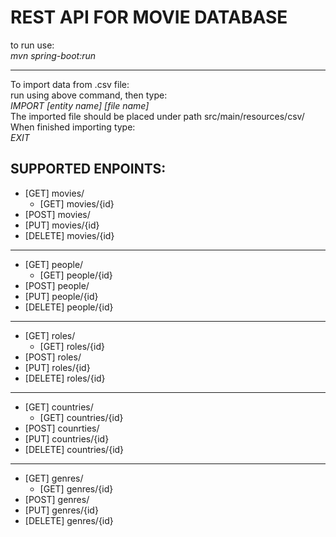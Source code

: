 # REST API FOR MOVIE DATABASE                                                                                                                                                                                                 
                                                                                                                                                                                                 
to run use:                                                                                                                                                                                                 
*mvn spring-boot:run*
_________________________________________________________________________________________________                                                                                                                                                                               
To import data from .csv file:                                                                                                                                                                                                 
run using above command, then type:                                                                                                                                                                               
*IMPORT [entity name] [file name]*                                                                                                                                                                               
The imported file should be placed under path src/main/resources/csv/                                                                                                                                                                               
When finished importing type:                                                                                                                                                                               
*EXIT*
                                                                                                                                                                                                 
                                                                                                                                                                                                                                                                                                                                                                                                  
                                                                                                                                                                                                 
## **SUPPORTED ENPOINTS:**
- [GET] movies/                                                                                                                                                                                                                                                                                                                                                              
  - [GET] movies/{id}
- [POST] movies/                                                                                                                                                                                                                                                                                                                                                              
- [PUT] movies/{id}                                                                                                                                                                                                                                                                                                                                                              
- [DELETE] movies/{id}                                                                                                                                                                                                                                                                                                                                                              
______________________________________________________________________________                                                                                                                                                                                                 
- [GET] people/
  - [GET] people/{id}
- [POST] people/                                                                                                                                                                                                                                                                                                                                                              
- [PUT] people/{id}                                                                                                                                                                                                                                                                                                                                                              
- [DELETE] people/{id}                                                                                                                                                                                                                                                                                                                                                              
______________________________________________________________________________                                                                                                                                                                                                 
- [GET] roles/                                                                                                                                                                                                                                                                                                                                                              
  - [GET] roles/{id}
- [POST] roles/                                                                                                                                                                                                                                                                                                                                                              
- [PUT] roles/{id}                                                                                                                                                                                                                                                                                                                                                              
- [DELETE] roles/{id} 
______________________________________________________________________________                                                                                                                                                                                                 
- [GET] countries/                                                                                                                                                                                                                                                                                                                                                              
  - [GET] countries/{id}
- [POST] counrties/                                                                                                                                                                                                                                                                                                                                                              
- [PUT] countries/{id}                                                                                                                                                                                                                                                                                                                                                              
- [DELETE] countries/{id} 
______________________________________________________________________________                                                                                                                                                                                                 
- [GET] genres/                                                                                                                                                                                                                                                                                                                                                              
  - [GET] genres/{id}
- [POST] genres/                                                                                                                                                                                                                                                                                                                                                              
- [PUT] genres/{id}                                                                                                                                                                                                                                                                                                                                                              
- [DELETE] genres/{id}                                                                                                                                                                             

